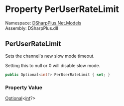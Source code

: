 # Property PerUserRateLimit

Namespace: [DSharpPlus.Net.Models](DSharpPlus.Net.Models.md)  
Assembly: DSharpPlus.dll

## <a id="DSharpPlus_Net_Models_ChannelEditModel_PerUserRateLimit"></a>PerUserRateLimit

<p>Sets the channel's new slow mode timeout.</p>
<p>Setting this to null or 0 will disable slow mode.</p>

```csharp
public Optional<int?> PerUserRateLimit { set; }
```

### Property Value

[Optional](DSharpPlus.Entities.Optional\-1.md)<[int](https://learn.microsoft.com/dotnet/api/system.int32)?\>

